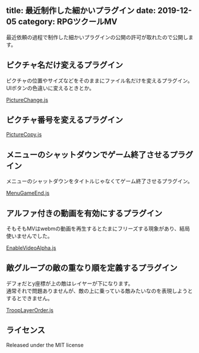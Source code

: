 title: 最近制作した細かいプラグイン
date: 2019-12-05
category: RPGツクールMV
---


最近依頼の過程で制作した細かいプラグインの公開の許可が取れたので公開します。  


## ピクチャ名だけ変えるプラグイン

ピクチャの位置やサイズなどをそのままにファイル名だけを変えるプラグイン。  
UIボタンの色違いに変えるときとか。

[PictureChange.js](https://raw.githubusercontent.com/kido0617/rpgmakerMV-plugin/master/PictureChange/PictureChange.js)


## ピクチャ番号を変えるプラグイン


[PictureCopy.js](https://raw.githubusercontent.com/kido0617/rpgmakerMV-plugin/master/PictureCopy/PictureCopy.js)



## メニューのシャットダウンでゲーム終了させるプラグイン

メニューのシャットダウンをタイトルじゃなくてゲーム終了させるプラグイン。

[MenuGameEnd.js](https://raw.githubusercontent.com/kido0617/rpgmakerMV-plugin/master/MenuGameEnd/MenuGameEnd.js)


## アルファ付きの動画を有効にするプラグイン

そもそもMVはwebmの動画を再生するとたまにフリーズする現象があり、結局使いませんでした。

[EnableVideoAlpha.js](https://raw.githubusercontent.com/kido0617/rpgmakerMV-plugin/master/EnableVideoAlpha/EnableVideoAlpha.js)


## 敵グループの敵の重なり順を定義するプラグイン

デフォだとy座標が上の敵はレイヤーが下になります。  
通常それで問題ありませんが、敵の上に乗っている敵みたいなのを表現しようとするとできません。  

[TroopLayerOrder.js](https://raw.githubusercontent.com/kido0617/rpgmakerMV-plugin/master/TroopLayerOrder/TroopLayerOrder.js)



## ライセンス

Released under the MIT license
